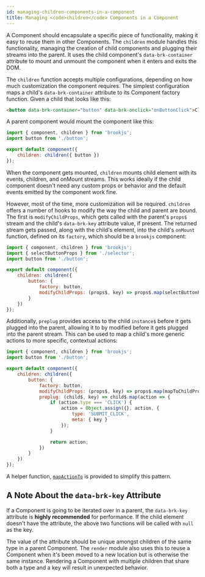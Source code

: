 ```yaml
---
id: managing-children-components-in-a-component
title: Managing <code>children</code> Components in a Component
---
```


A Component should encapsulate a specific piece of functionality, making it easy to reuse them in other Components. The `children` module handles this functionality, managing the creation of child components and plugging their streams into the parent. It uses the child component's `data-brk-container` attribute to mount and unmount the component when it enters and exits the DOM.

The `children` function accepts multiple configurations, depending on how much customization the component requires. The simplest configuration maps a child's `data-brk-container` attribute to its Component factory function. Given a child that looks like this:

```html
<button data-brk-container="button" data-brk-onclick="onButtonClick">Click me</button>
```

A parent component would mount the component like this:

```js
import { component, children } from 'brookjs';
import button from './button';

export default component({
    children: children({ button })
});
```

When the component gets mounted, `children` mounts child element with its events, children, and onMount streams. This works ideally if the child component doesn't need any custom props or behavior and the default events emitted by the component work fine.

However, most of the time, more customization will be required. `children` offers a number of hooks to modify the way the child and parent are bound. The first is `modifyChildProps`, which gets called with the parent's `props$` stream and the child's `data-brk-key` attribute value, if present. The returned stream gets passed, along with the child's element, into the child's `onMount` function, defined on its `factory`, which should be a `brookjs` component:

```js
import { component, children } from 'brookjs';
import { selectButtonProps } from './selector';
import button from './button';

export default component({
    children: children({
        button: {
            factory: button,
            modifyChildProps: (props$, key) => props$.map(selectButtonProps)
        }
    })
});
```

Additionally, `preplug` provides access to the child `instance$` before it gets plugged into the parent, allowing it to by modified before it gets plugged into the parent stream. This can be used to map a child's more generic actions to more specific, contextual actions:

```js
import { component, children } from 'brookjs';
import button from './button';

export default component({
    children: children({
        button: {
            factory: button,
            modifyChildProps: (props$, key) => props$.map(mapToChildProps),
            preplug: (child$, key) => child$.map(action => {
                if (action.type === 'CLICK') {
                    action = Object.assign({}, action, {
                        type: 'SUBMIT_CLICK',
                        meta: { key }
                    });
                }

                return action;
            })
        }
    })
});
```

A helper function, [`mapActionTo`][mat] is provided to simplify this pattern.

## A Note About the `data-brk-key` Attribute

If a Component is going to be iterated over in a parent, the `data-brk-key` attribute is **highly recommended** for performance. If the child element doesn't have the attribute, the above two functions will be called with `null` as the key.

The value of the attribute should be unique amongst children of the same type in a parent Component. The `render` module also uses this to reuse a Component when it's been moved to a new location but is otherwise the same instance. Rendering a Component with multiple children that share both a type and a key will result in unexpected behavior.

  [mat]: helpers.html
